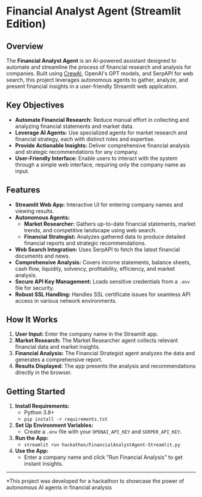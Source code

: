 # Financial Analyst Agent (Streamlit Edition)

## Overview

The **Financial Analyst Agent** is an AI-powered assistant designed to automate and streamline the process of financial research and analysis for companies. Built using [CrewAI](https://github.com/joaomdmoura/crewAI), OpenAI's GPT models, and SerpAPI for web search, this project leverages autonomous agents to gather, analyze, and present financial insights in a user-friendly Streamlit web application.

## Key Objectives

- **Automate Financial Research:** Reduce manual effort in collecting and analyzing financial statements and market data.
- **Leverage AI Agents:** Use specialized agents for market research and financial strategy, each with distinct roles and expertise.
- **Provide Actionable Insights:** Deliver comprehensive financial analysis and strategic recommendations for any company.
- **User-Friendly Interface:** Enable users to interact with the system through a simple web interface, requiring only the company name as input.

## Features

- **Streamlit Web App:** Interactive UI for entering company names and viewing results.
- **Autonomous Agents:**
  - **Market Researcher:** Gathers up-to-date financial statements, market trends, and competitive landscape using web search.
  - **Financial Strategist:** Analyzes gathered data to produce detailed financial reports and strategic recommendations.
- **Web Search Integration:** Uses SerpAPI to fetch the latest financial documents and news.
- **Comprehensive Analysis:** Covers income statements, balance sheets, cash flow, liquidity, solvency, profitability, efficiency, and market analysis.
- **Secure API Key Management:** Loads sensitive credentials from a `.env` file for security.
- **Robust SSL Handling:** Handles SSL certificate issues for seamless API access in various network environments.

## How It Works

1. **User Input:** Enter the company name in the Streamlit app.
2. **Market Research:** The Market Researcher agent collects relevant financial data and market insights.
3. **Financial Analysis:** The Financial Strategist agent analyzes the data and generates a comprehensive report.
4. **Results Displayed:** The app presents the analysis and recommendations directly in the browser.

## Getting Started

1. **Install Requirements:**
   - Python 3.8+
   - `pip install -r requirements.txt`
2. **Set Up Environment Variables:**
   - Create a `.env` file with your `OPENAI_API_KEY` and `SERPER_API_KEY`.
3. **Run the App:**
   - `streamlit run hackathon/FinancialAnalystAgent-Streamlit.py`
4. **Use the App:**
   - Enter a company name and click "Run Financial Analysis" to get instant insights.

---

*This project was developed for a hackathon to showcase the power of autonomous AI agents in financial analysis